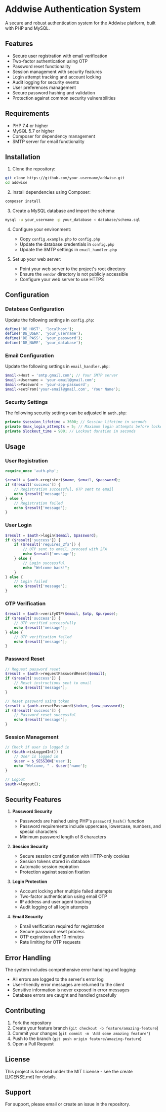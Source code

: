 # Addwise Authentication System

A secure and robust authentication system for the Addwise platform, built with PHP and MySQL.

## Features

- Secure user registration with email verification
- Two-factor authentication using OTP
- Password reset functionality
- Session management with security features
- Login attempt tracking and account locking
- Audit logging for security events
- User preferences management
- Secure password hashing and validation
- Protection against common security vulnerabilities

## Requirements

- PHP 7.4 or higher
- MySQL 5.7 or higher
- Composer for dependency management
- SMTP server for email functionality

## Installation

1. Clone the repository:
```bash
git clone https://github.com/your-username/addwise.git
cd addwise
```

2. Install dependencies using Composer:
```bash
composer install
```

3. Create a MySQL database and import the schema:
```bash
mysql -u your_username -p your_database < database/schema.sql
```

4. Configure your environment:
   - Copy `config.example.php` to `config.php`
   - Update the database credentials in `config.php`
   - Update the SMTP settings in `email_handler.php`

5. Set up your web server:
   - Point your web server to the project's root directory
   - Ensure the `vendor` directory is not publicly accessible
   - Configure your web server to use HTTPS

## Configuration

### Database Configuration
Update the following settings in `config.php`:
```php
define('DB_HOST', 'localhost');
define('DB_USER', 'your_username');
define('DB_PASS', 'your_password');
define('DB_NAME', 'your_database');
```

### Email Configuration
Update the following settings in `email_handler.php`:
```php
$mail->Host = 'smtp.gmail.com'; // Your SMTP server
$mail->Username = 'your-email@gmail.com';
$mail->Password = 'your-app-password';
$mail->setFrom('your-email@gmail.com', 'Your Name');
```

### Security Settings
The following security settings can be adjusted in `auth.php`:
```php
private $session_lifetime = 3600; // Session lifetime in seconds
private $max_login_attempts = 5; // Maximum login attempts before lockout
private $lockout_time = 900; // Lockout duration in seconds
```

## Usage

### User Registration
```php
require_once 'auth.php';

$result = $auth->register($name, $email, $password);
if ($result['success']) {
    // Registration successful, OTP sent to email
    echo $result['message'];
} else {
    // Registration failed
    echo $result['message'];
}
```

### User Login
```php
$result = $auth->login($email, $password);
if ($result['success']) {
    if ($result['requires_2fa']) {
        // OTP sent to email, proceed with 2FA
        echo $result['message'];
    } else {
        // Login successful
        echo "Welcome back!";
    }
} else {
    // Login failed
    echo $result['message'];
}
```

### OTP Verification
```php
$result = $auth->verifyOTP($email, $otp, $purpose);
if ($result['success']) {
    // OTP verified successfully
    echo $result['message'];
} else {
    // OTP verification failed
    echo $result['message'];
}
```

### Password Reset
```php
// Request password reset
$result = $auth->requestPasswordReset($email);
if ($result['success']) {
    // Reset instructions sent to email
    echo $result['message'];
}

// Reset password using token
$result = $auth->resetPassword($token, $new_password);
if ($result['success']) {
    // Password reset successful
    echo $result['message'];
}
```

### Session Management
```php
// Check if user is logged in
if ($auth->isLoggedIn()) {
    // User is logged in
    $user = $_SESSION['user'];
    echo "Welcome, " . $user['name'];
}

// Logout
$auth->logout();
```

## Security Features

1. **Password Security**
   - Passwords are hashed using PHP's `password_hash()` function
   - Password requirements include uppercase, lowercase, numbers, and special characters
   - Minimum password length of 8 characters

2. **Session Security**
   - Secure session configuration with HTTP-only cookies
   - Session tokens stored in database
   - Automatic session expiration
   - Protection against session fixation

3. **Login Protection**
   - Account locking after multiple failed attempts
   - Two-factor authentication using email OTP
   - IP address and user agent tracking
   - Audit logging of all login attempts

4. **Email Security**
   - Email verification required for registration
   - Secure password reset process
   - OTP expiration after 10 minutes
   - Rate limiting for OTP requests

## Error Handling

The system includes comprehensive error handling and logging:
- All errors are logged to the server's error log
- User-friendly error messages are returned to the client
- Sensitive information is never exposed in error messages
- Database errors are caught and handled gracefully

## Contributing

1. Fork the repository
2. Create your feature branch (`git checkout -b feature/amazing-feature`)
3. Commit your changes (`git commit -m 'Add some amazing feature'`)
4. Push to the branch (`git push origin feature/amazing-feature`)
5. Open a Pull Request

## License

This project is licensed under the MIT License - see the create [LICENSE.md] for details.

## Support

For support, please email  or create an issue in the repository. 
